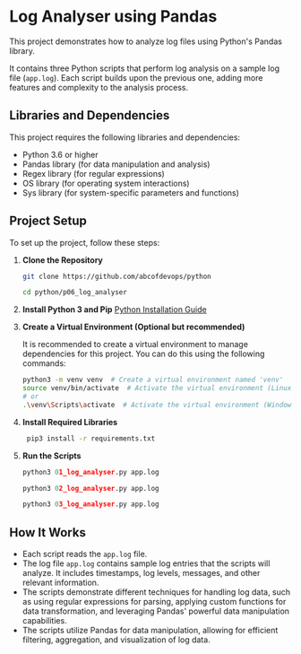 # Log Analyser using Pandas

This project demonstrates how to analyze log files using Python's Pandas library. 

It contains three Python scripts that perform log analysis on a sample log file (`app.log`). Each script builds upon the previous one, adding more features and complexity to the analysis process. 

## Libraries and Dependencies
This project requires the following libraries and dependencies:
- Python 3.6 or higher
- Pandas library (for data manipulation and analysis)
- Regex library (for regular expressions)
- OS library (for operating system interactions)
- Sys library (for system-specific parameters and functions)


## Project Setup

To set up the project, follow these steps:

1. **Clone the Repository**
   ```bash
   git clone https://github.com/abcofdevops/python
   
   cd python/p06_log_analyser
    ```
2. **Install Python 3 and Pip**
    [Python Installation Guide](../README.md#python-installation-guide)

3. **Create a Virtual Environment (Optional but recommended)**

   It is recommended to create a virtual environment to manage dependencies for this project. You can do this using the following commands:
   ```bash
   python3 -m venv venv  # Create a virtual environment named 'venv'
   source venv/bin/activate  # Activate the virtual environment (Linux/MacOS)
   # or
   .\venv\Scripts\activate  # Activate the virtual environment (Windows)
   ```      
4. **Install Required Libraries**
   ```bash  
    pip3 install -r requirements.txt
   ```

5. **Run the Scripts**
   ```python
   python3 01_log_analyser.py app.log
   ```
   ```python
   python3 02_log_analyser.py app.log
   ```
   ```python
   python3 03_log_analyser.py app.log
   ```

##  How It Works
- Each script reads the `app.log` file.
- The log file `app.log` contains sample log entries that the scripts will analyze. It includes timestamps, log levels, messages, and other relevant information.   
- The scripts demonstrate different techniques for handling log data, such as using regular expressions for parsing, applying custom functions for data transformation, and leveraging Pandas' powerful data manipulation capabilities.
- The scripts utilize Pandas for data manipulation, allowing for efficient filtering, aggregation, and visualization of log data.   
